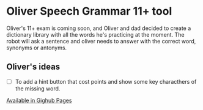 # Oliver Speech Grammar 11+ tool

Oliver's 11+ exam is coming soon, and Oliver and dad decided to create a dictionary library with all the words he's practicing at the moment. The robot will ask a sentence and oliver needs to answer with the correct word, synonyms or antonyms.

## Oliver's ideas

 - [ ] To add a hint button that cost points and show some key characthers of the missing word.
 

[Available in Gighub Pages](https://victorsaly.github.io/Oliver11+/)


